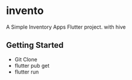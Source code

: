 # invento

A Simple Inventory Apps Flutter project. with hive

## Getting Started
- Git Clone
- flutter pub get
- flutter run

